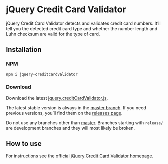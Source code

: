 # jQuery Credit Card Validator

jQuery Credit Card Validator detects and validates credit card numbers. It’ll tell you the detected credit card type and whether the number length and Luhn checksum are valid for the type of card.

## Installation

### NPM

```bash
npm i jquery-creditcardvalidator
```

### Download

Download the latest [jquery.creditCardValidator.js](https://raw.githubusercontent.com/PawelDecowski/jquery-creditcardvalidator/master/jquery.creditCardValidator.js).

The latest stable version is always in the [master branch](https://github.com/PawelDecowski/jquery-creditcardvalidator/tree/master). If you need previous versions, you’ll find them on the [releases page](https://github.com/PawelDecowski/jquery-creditcardvalidator/releases).

Do not use any branches other than [master](https://github.com/PawelDecowski/jquery-creditcardvalidator/tree/master). Branches starting with `release/` are development branches and they will most likely be broken.

## How to use

For instructions see the official [jQuery Credit Card Validator homepage](http://jquerycreditcardvalidator.com/).